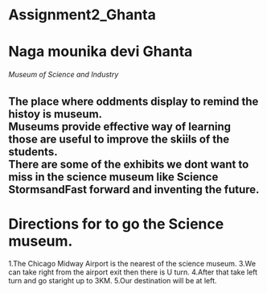 # Assignment2_Ghanta
# Naga mounika devi Ghanta
###### Museum of Science and Industry
The place where oddments display to remind the histoy is museum.<br>Museums provide effective way of learning those are useful to improve the skiils of the students.<br>There are some of the exhibits we dont want to miss in the science museum like **Science Storms**and**Fast forward and inventing the future**.
---
# Directions for to go the Science museum.
1.The Chicago Midway Airport is the nearest of the science museum.
3.We can take right from the airport exit then there is U turn.
4.After that take left turn and go staright up to 3KM.
5.Our destination will be at left.
